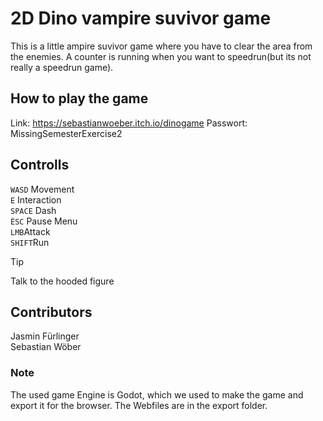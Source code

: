 # 2D Dino vampire suvivor game
This is a little ampire suvivor game where you have to clear the area from the enemies.
A counter is running when you want to speedrun(but its not really a speedrun game).


## How to play the game
Link: https://sebastianwoeber.itch.io/dinogame
Passwort: MissingSemesterExercise2 

## Controlls
`WASD` Movement  
`E` Interaction  
`SPACE` Dash  
`ÈSC` Pause Menu  
`LMB`Attack  
`SHIFT`Run  

> [!TIP]
> Talk to the hooded figure

## Contributors
Jasmin Fürlinger  
Sebastian Wöber

### Note
The used game Engine is Godot, which we used to make the game and export it for the browser.
The Webfiles are in the export folder.
